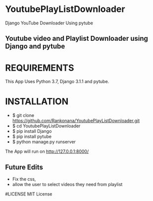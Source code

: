 # YoutubePlayListDownloader
Django YouTube Downloader Using pytube

## Youtube video and Playlist Downloader using Django and pytube

# REQUIREMENTS
This App Uses Python 3.7, Django 3.1.1 and  pytube.

# INSTALLATION
- $ git clone https://github.com/Rankonana/YoutubePlayListDownloader.git
- $ cd YoutubePlayListDownloader
- $ pip install Django
- $ pip install pytube
- $ python manage.py runserver

The App will run on 
http://127.0.0.1:8000/

## Future Edits
- Fix the css,
- allow the user to select videos they need from playlist

#LICENSE
MIT License
